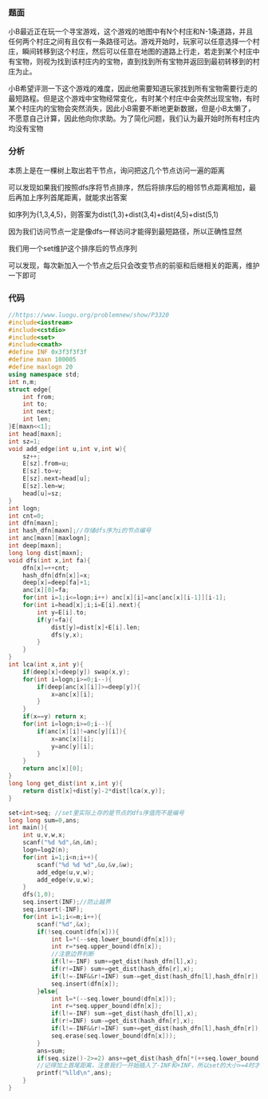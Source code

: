 ### 题面

小B最近正在玩一个寻宝游戏，这个游戏的地图中有N个村庄和N-1条道路，并且任何两个村庄之间有且仅有一条路径可达。游戏开始时，玩家可以任意选择一个村庄，瞬间转移到这个村庄，然后可以任意在地图的道路上行走，若走到某个村庄中有宝物，则视为找到该村庄内的宝物，直到找到所有宝物并返回到最初转移到的村庄为止。

小B希望评测一下这个游戏的难度，因此他需要知道玩家找到所有宝物需要行走的最短路程。但是这个游戏中宝物经常变化，有时某个村庄中会突然出现宝物，有时某个村庄内的宝物会突然消失，因此小B需要不断地更新数据，但是小B太懒了，不愿意自己计算，因此他向你求助。为了简化问题，我们认为最开始时所有村庄内均没有宝物

### 分析

本质上是在一棵树上取出若干节点，询问把这几个节点访问一遍的距离

可以发现如果我们按照dfs序将节点排序，然后将排序后的相邻节点距离相加，最后再加上序列首尾距离，就能求出答案

如序列为{1,3,4,5}，则答案为dist(1,3)+dist(3,4)+dist(4,5)+dist(5,1)

因为我们访问节点一定是像dfs一样访问才能得到最短路径，所以正确性显然

我们用一个set维护这个排序后的节点序列

可以发现，每次新加入一个节点之后只会改变节点的前驱和后继相关的距离，维护一下即可

### 代码

```cpp
//https://www.luogu.org/problemnew/show/P3320
#include<iostream>
#include<cstdio>
#include<set>
#include<cmath>
#define INF 0x3f3f3f3f
#define maxn 100005
#define maxlogn 20
using namespace std;
int n,m;
struct edge{
    int from;
    int to;
    int next;
    int len;
}E[maxn<<1];
int head[maxn];
int sz=1;
void add_edge(int u,int v,int w){
    sz++;
    E[sz].from=u;
    E[sz].to=v;
    E[sz].next=head[u];
    E[sz].len=w;
    head[u]=sz;
}
int logn;
int cnt=0;
int dfn[maxn];
int hash_dfn[maxn];//存储dfs序为i的节点编号
int anc[maxn][maxlogn];
int deep[maxn];
long long dist[maxn];
void dfs(int x,int fa){
    dfn[x]=++cnt;
    hash_dfn[dfn[x]]=x;
    deep[x]=deep[fa]+1;
    anc[x][0]=fa;
    for(int i=1;i<=logn;i++) anc[x][i]=anc[anc[x][i-1]][i-1];
    for(int i=head[x];i;i=E[i].next){
        int y=E[i].to;
        if(y!=fa){
            dist[y]=dist[x]+E[i].len;
            dfs(y,x);
        }
    } 
}
int lca(int x,int y){
    if(deep[x]<deep[y]) swap(x,y);
    for(int i=logn;i>=0;i--){
        if(deep[anc[x][i]]>=deep[y]){
            x=anc[x][i];
        }
    } 
    if(x==y) return x;
    for(int i=logn;i>=0;i--){
        if(anc[x][i]!=anc[y][i]){
            x=anc[x][i];
            y=anc[y][i];
        }
    }
    return anc[x][0];
}
long long get_dist(int x,int y){
    return dist[x]+dist[y]-2*dist[lca(x,y)]; 
}

set<int>seq; //set里实际上存的是节点的dfs序值而不是编号
long long sum=0,ans;
int main(){
    int u,v,w,x;
    scanf("%d %d",&n,&m);
    logn=log2(n);
    for(int i=1;i<n;i++){
        scanf("%d %d %d",&u,&v,&w);
        add_edge(u,v,w);
        add_edge(v,u,w);
    }
    dfs(1,0);
    seq.insert(INF);//防止越界
    seq.insert(-INF);
    for(int i=1;i<=m;i++){
        scanf("%d",&x);
        if(!seq.count(dfn[x])){
            int l=*(--seq.lower_bound(dfn[x]));
            int r=*seq.upper_bound(dfn[x]);
            //注意边界判断
            if(l!=-INF) sum+=get_dist(hash_dfn[l],x);
            if(r!=INF) sum+=get_dist(hash_dfn[r],x);
            if(l!=-INF&&r!=INF) sum-=get_dist(hash_dfn[l],hash_dfn[r]);
            seq.insert(dfn[x]);
        }else{
            int l=*(--seq.lower_bound(dfn[x]));
            int r=*seq.upper_bound(dfn[x]);
            if(l!=-INF) sum-=get_dist(hash_dfn[l],x);
            if(r!=INF) sum-=get_dist(hash_dfn[r],x);
            if(l!=-INF&&r!=INF) sum+=get_dist(hash_dfn[l],hash_dfn[r]);
            seq.erase(seq.lower_bound(dfn[x]));
        }
        ans=sum;
        if(seq.size()-2>=2) ans+=get_dist(hash_dfn[*(++seq.lower_bound(-INF))],hash_dfn[*(--seq.lower_bound(INF))]);
        //记得加上首尾距离，注意我们一开始插入了-INF和+INF，所以set的大小>=4时才会有序列首尾
        printf("%lld\n",ans);
    }
}

```





